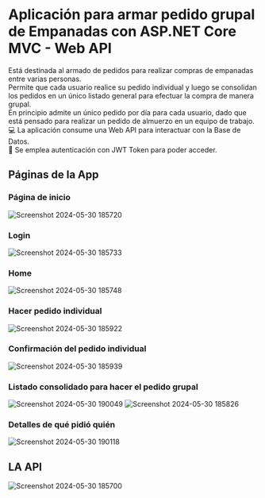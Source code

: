# Aplicación para armar pedido grupal de Empanadas con ASP.NET Core MVC - Web API
Está destinada al armado de pedidos para realizar compras de empanadas entre varias personas. </br>
Permite que cada usuario realice su pedido individual y luego se consolidan los pedidos en un único listado general para efectuar la compra de manera grupal. </br>
En principio admite un único pedido por día para cada usuario, dado que está pensado para realizar un pedido de almuerzo en un equipo de trabajo.</br>
💻 La aplicación consume una Web API para interactuar con la Base de Datos.</br>
🔐 Se emplea autenticación con JWT Token para poder acceder.</br>

## Páginas de la App
### Página de inicio
![Screenshot 2024-05-30 185720](https://github.com/PintoDaniela/PedidoEmpanadas-ASP.NET_Core_MVC/assets/102257752/3256d0e2-06e9-4357-a14c-494a2df399ae)


### Login
![Screenshot 2024-05-30 185733](https://github.com/PintoDaniela/PedidoEmpanadas-ASP.NET_Core_MVC/assets/102257752/b13d2375-282e-46fd-a94f-fd3f9f71ad9b)


### Home
![Screenshot 2024-05-30 185748](https://github.com/PintoDaniela/PedidoEmpanadas-ASP.NET_Core_MVC/assets/102257752/bb7d97f0-06dd-4ba5-9c3b-389ec0429f80)


### Hacer pedido individual
![Screenshot 2024-05-30 185922](https://github.com/PintoDaniela/PedidoEmpanadas-ASP.NET_Core_MVC/assets/102257752/95a8625c-4bc0-4591-9d7c-235a3e7e9aa7)


### Confirmación del pedido individual
![Screenshot 2024-05-30 185939](https://github.com/PintoDaniela/PedidoEmpanadas-ASP.NET_Core_MVC/assets/102257752/0755ff39-9518-4002-9cb1-7648e0adf8c6)


### Listado consolidado para hacer el pedido grupal
![Screenshot 2024-05-30 190049](https://github.com/PintoDaniela/PedidoEmpanadas-ASP.NET_Core_MVC/assets/102257752/a2255fe4-25d8-4548-ac5f-ba4b457076f1)
![Screenshot 2024-05-30 185826](https://github.com/PintoDaniela/PedidoEmpanadas-ASP.NET_Core_MVC/assets/102257752/9892c0e5-2683-49c6-a9bc-40bcc8b3848d)


### Detalles de qué pidió quién
![Screenshot 2024-05-30 190118](https://github.com/PintoDaniela/PedidoEmpanadas-ASP.NET_Core_MVC/assets/102257752/e780c776-eb55-4c1e-8e89-9435caf7a668)


## LA API
![Screenshot 2024-05-30 185700](https://github.com/PintoDaniela/PedidoEmpanadas-ASP.NET_Core_MVC/assets/102257752/bea4524f-9ae1-450d-8acc-51234000d083)
